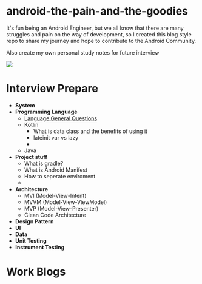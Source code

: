 # android-the-pain-and-the-goodies

It's fun being an Android Engineer, but we all know that there are many struggles and pain on the way of development, so I created this blog style repo to share my journey and hope to contribute to the Android Community.

Also create my own personal study notes for future interview

![](https://source.android.com/static/docs/setup/images/Android_symbol_green_RGB.png)


# **Interview Prepare**
* **System**
* **Programming Language**
	* [Language General Questions](https://github.com/TTXD19/droid-the-pain-and-the-goodies/blob/main/Programming_Language/Language_Quesiton.md)
	* Kotlin
		* What is data class and the benefits of using it
		* lateinit var vs lazy
		* 
	* Java
* **Project stuff**
	* What is gradle?
	* What is Android Manifest
	* How to seperate enviroment
	* 
* **Architecture**
	* MVI (Model-View-Intent)
	* MVVM (Model-View-ViewModel)
	* MVP (Model-View-Presenter)
	* Clean Code Architecture
* **Design Pattern**
* **UI**
* **Data**
* **Unit Testing**
* **Instrument Testing**


# **Work Blogs**


